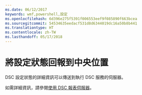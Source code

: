 ```yaml
---
ms.date: 06/12/2017
keywords: wmf,powershell,設定
ms.openlocfilehash: 6d396e275f5391f006553eef9f085890f663bcea
ms.sourcegitcommit: 54534635eedacf531d8d6344019dc16a50b8b441
ms.translationtype: HT
ms.contentlocale: zh-TW
ms.lasthandoff: 05/17/2018
---
```

# <a name="report-configuration-status-to-central-location"></a>將設定狀態回報到中央位置

DSC 設定狀態的詳細資訊可以傳送到執行 DSC 服務的伺服器。

如需詳細資訊，請參閱[使用 DSC 報表伺服器](https://msdn.microsoft.com/powershell/dsc/reportserver)。

